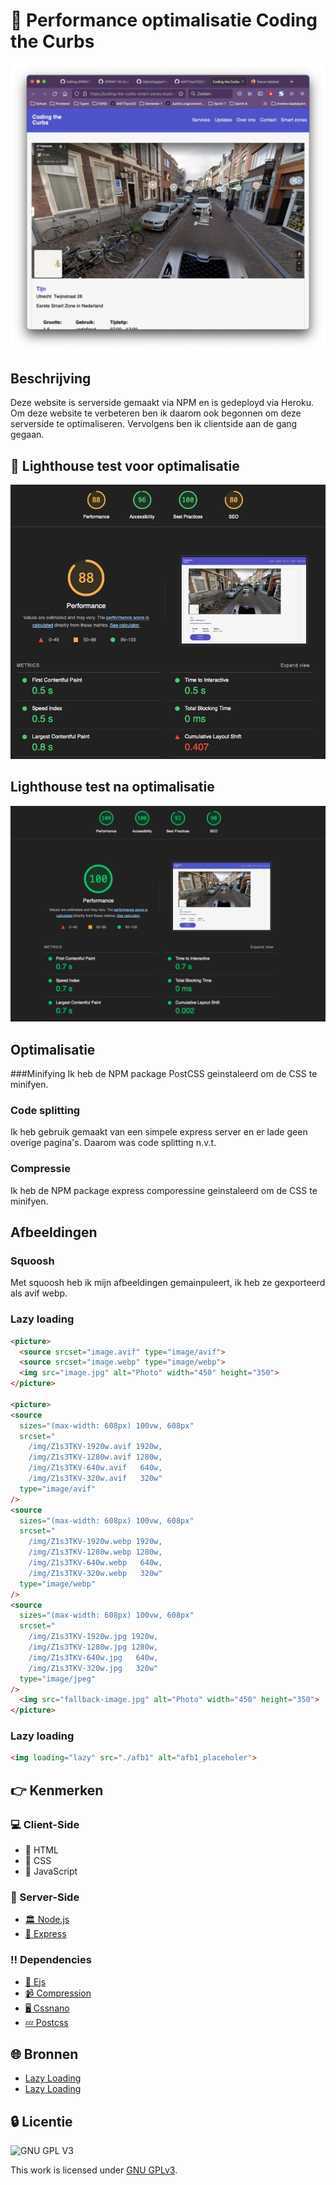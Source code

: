 # 🚧 Performance optimalisatie Coding the Curbs
![Screenshot Prototype](https://github.com/M4TThys123/SPRINT-10-Coding-the-Curbs/blob/main/assets/Schermafbeelding%202022-07-06%20om%2014.35.59.png)

## Beschrijving
Deze website is serverside gemaakt via NPM en is gedeployd via Heroku. Om deze website te verbeteren ben ik daarom ook begonnen om deze serverside te optimaliseren. Vervolgens ben ik clientside aan de gang gegaan.

## 🚀 Lighthouse test voor optimalisatie
![Screenshot Prototype](https://github.com/M4TThys123/SPRINT-10-Coding-the-Curbs/blob/main/assets/before.png)

## Lighthouse test na optimalisatie
![Screenshot Prototype](https://github.com/M4TThys123/SPRINT-10-Coding-the-Curbs/blob/main/assets/coding-max.png)

## Optimalisatie
###Minifying
Ik heb de NPM package PostCSS geinstaleerd om de CSS te minifyen.

### Code splitting
Ik heb gebruik gemaakt van een simpele express server en er lade geen overige pagina's. Daarom was code splitting n.v.t.

### Compressie
Ik heb de NPM package express comporessine geinstaleerd om de CSS te minifyen.

## Afbeeldingen


### Squoosh 
Met squoosh heb ik mijn afbeeldingen gemainpuleert, ik heb ze gexporteerd als avif webp.


### Lazy loading
```HTML
<picture>
  <source srcset="image.avif" type="image/avif">
  <source srcset="image.webp" type="image/webp">
  <img src="image.jpg" alt="Photo" width="450" height="350">
</picture>

<picture>
<source
  sizes="(max-width: 608px) 100vw, 608px"
  srcset="
    /img/Z1s3TKV-1920w.avif 1920w,
    /img/Z1s3TKV-1280w.avif 1280w,
    /img/Z1s3TKV-640w.avif   640w,
    /img/Z1s3TKV-320w.avif   320w"
  type="image/avif"
/>
<source
  sizes="(max-width: 608px) 100vw, 608px"
  srcset="
    /img/Z1s3TKV-1920w.webp 1920w,
    /img/Z1s3TKV-1280w.webp 1280w,
    /img/Z1s3TKV-640w.webp   640w,
    /img/Z1s3TKV-320w.webp   320w"
  type="image/webp"
/>
<source
  sizes="(max-width: 608px) 100vw, 608px"
  srcset="
    /img/Z1s3TKV-1920w.jpg 1920w,
    /img/Z1s3TKV-1280w.jpg 1280w,
    /img/Z1s3TKV-640w.jpg   640w,
    /img/Z1s3TKV-320w.jpg   320w"
  type="image/jpeg"
/>
  <img src="fallback-image.jpg" alt="Photo" width="450" height="350">
</picture>
```

### Lazy loading
```HTML
<img loading="lazy" src="./afb1" alt="afb1_placeholer">
```

## 👉 Kenmerken

### 💻 Client-Side
  * 🧭 HTML
  * 🏦 CSS
  * 🏥 JavaScript
  
### 💾 Server-Side
 * [🏛️ Node.js](https://nodejs.dev/)
 * [🚣 Express](https://www.npmjs.com/package/express)

### ‼️ Dependencies
 * [🏡 Ejs](https://www.npmjs.com/package/ejs)
 * [📹 Compression](https://www.npmjs.com/package/compression)
 * [🖥️ Cssnano](https://www.npmjs.com/package/cssnano)
 * [💤 Postcss](https://www.npmjs.com/package/postcss)

## 🌐 Bronnen
* [Lazy Loading](https://web.dev/browser-level-image-lazy-loading/)
* [Lazy Loading](https://web.dev/browser-level-image-lazy-loading/)

## 🔒 Licentie

![GNU GPL V3](https://www.gnu.org/graphics/gplv3-127x51.png)

This work is licensed under [GNU GPLv3](./LICENSE).
